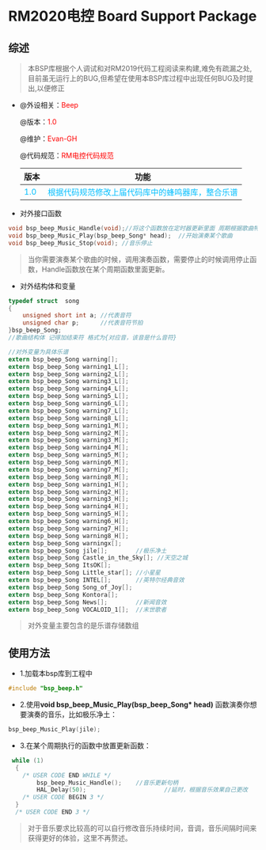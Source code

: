 # RM2020电控 Board Support Package

## 综述

> 本BSP库根据个人调试和对RM2019代码工程阅读来构建,难免有疏漏之处,目前虽无运行上的BUG,但希望在使用本BSP库过程中出现任何BUG及时提出,以便修正

* @外设相关：<font color=Red>Beep</font> 

  @版本：<font color=Red>1.0</font> 

  @维护：<font color=Red>Evan-GH</font> 

  @代码规范：<font color=Red>RM电控代码规范</font>

  | 版本                               |                             功能                             |
  | :--------------------------------- | :----------------------------------------------------------: |
  | <font color=DeepSkyBlue>1.0</font> | <font color=DeepSkyBlue>根据代码规范修改上届代码库中的蜂鸣器库，整合乐谱</font> |
  
* 对外接口函数

```C
void bsp_beep_Music_Handle(void);//将这个函数放在定时器更新里面 周期根据歌曲特性来自行改变
void bsp_beep_Music_Play(bsp_beep_Song* head);	//开始演奏某个歌曲
void bsp_beep_Music_Stop(void); //音乐停止
```

> 当你需要演奏某个歌曲的时候，调用演奏函数，需要停止的时候调用停止函数，Handle函数放在某个周期函数里面更新。

* 对外结构体和变量

```C
typedef struct  song
{
	unsigned short int a; //代表音符
	unsigned char p;      //代表音符节拍
}bsp_beep_Song;
//歌曲结构体 记得加结束符 格式为{对应音，该音是什么音符}

//对外变量为具体乐谱
extern bsp_beep_Song warning[];
extern bsp_beep_Song warning1_L[];
extern bsp_beep_Song warning2_L[];
extern bsp_beep_Song warning3_L[];
extern bsp_beep_Song warning4_L[];
extern bsp_beep_Song warning5_L[];
extern bsp_beep_Song warning6_L[];
extern bsp_beep_Song warning7_L[];
extern bsp_beep_Song warning8_L[];
extern bsp_beep_Song warning1_M[];
extern bsp_beep_Song warning2_M[];
extern bsp_beep_Song warning3_M[];
extern bsp_beep_Song warning4_M[];
extern bsp_beep_Song warning5_M[];
extern bsp_beep_Song warning6_M[];
extern bsp_beep_Song warning7_M[];
extern bsp_beep_Song warning8_M[];
extern bsp_beep_Song warning1_H[];
extern bsp_beep_Song warning2_H[];
extern bsp_beep_Song warning3_H[];
extern bsp_beep_Song warning4_H[];
extern bsp_beep_Song warning5_H[];
extern bsp_beep_Song warning6_H[];
extern bsp_beep_Song warning7_H[];
extern bsp_beep_Song warning8_H[];
extern bsp_beep_Song warningx[];
extern bsp_beep_Song jile[];		//极乐净土
extern bsp_beep_Song Castle_in_the_Sky[]; //天空之城
extern bsp_beep_Song ItsOK[];
extern bsp_beep_Song Little_star[]; //小星星
extern bsp_beep_Song INTEL[];		//英特尔经典音效
extern bsp_beep_Song Song_of_Joy[];
extern bsp_beep_Song Kontora[];		
extern bsp_beep_Song News[];		//新闻音效
extern bsp_beep_Song VOCALOID_1[]; 	//末世歌者
```

> 对外变量主要包含的是乐谱存储数组

## 使用方法

* 1.加载本bsp库到工程中

```C
#include "bsp_beep.h"
```

* 2.使用**void bsp_beep_Music_Play(bsp_beep_Song* head)** 函数演奏你想要演奏的音乐，比如极乐净土：

```C
bsp_beep_Music_Play(jile);
```

* 3.在某个周期执行的函数中放置更新函数：

```C
 while (1)
  {
    /* USER CODE END WHILE */
		bsp_beep_Music_Handle();	//音乐更新句柄
		HAL_Delay(50);						//延时，根据音乐效果自己更改
    /* USER CODE BEGIN 3 */
  }
  /* USER CODE END 3 */
```

> 对于音乐要求比较高的可以自行修改音乐持续时间，音调，音乐间隔时间来获得更好的体验，这里不再赘述。